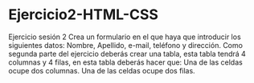 # Ejercicio2-HTML-CSS
Ejercicio sesión 2 Crea un formulario en el que haya que introducir los siguientes datos: Nombre, Apellido, e-mail, teléfono y dirección.   Como segunda parte del ejercicio deberás crear una tabla, esta tabla tendrá 4 columnas y 4 filas, en esta tabla deberás hacer que:    Una de las celdas ocupe dos columnas.  Una de las celdas ocupe dos filas.
